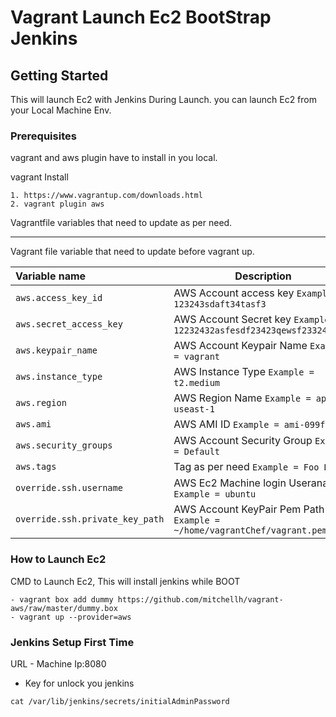 # Vagrant Launch Ec2 BootStrap Jenkins

## Getting Started
This will launch Ec2 with Jenkins During Launch. you can launch Ec2 from your Local Machine Env.

### Prerequisites
vagrant and aws plugin have to install in you local.

vagrant Install
```
1. https://www.vagrantup.com/downloads.html
2. vagrant plugin aws
```

Vagrantfile variables that need to update as per need.

---------------------------------
Vagrant file variable that need to update before vagrant up.

|    Variable name          |    Description                              |
| :------------------------ | -----------------------------------------   |
|  `aws.access_key_id` | AWS Account access key `Example = 123243sdaft34tasf3` |
| `aws.secret_access_key` | AWS Account Secret key `Example = 12232432asfesdf23423qewsf2332413sdf` |
| `aws.keypair_name` | AWS Account Keypair Name `Example = vagrant` |
| `aws.instance_type` | AWS Instance Type `Example = t2.medium` |
| `aws.region` | AWS Region Name `Example = ap-useast-1` |
| `aws.ami` | AWS AMI ID `Example = ami-099fe766` |
| `aws.security_groups` | AWS Account Security Group `Example = Default` |
| `aws.tags` | Tag as per need `Example = Foo Bar` |
| `override.ssh.username` | AWS Ec2 Machine login Useraname `Example = ubuntu` |
| `override.ssh.private_key_path` | AWS Account KeyPair Pem Path `Example = ~/home/vagrantChef/vagrant.pem` |

### How to Launch Ec2
CMD to Launch Ec2, This will install jenkins while BOOT
```
- vagrant box add dummy https://github.com/mitchellh/vagrant-aws/raw/master/dummy.box
- vagrant up --provider=aws
```

### Jenkins Setup First Time

URL - Machine Ip:8080
- Key for unlock you jenkins
```
cat /var/lib/jenkins/secrets/initialAdminPassword
```
